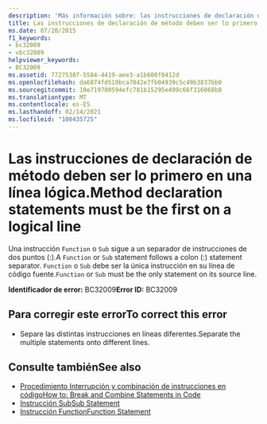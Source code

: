 ```yaml
---
description: 'Más información sobre: las instrucciones de declaración de método deben ser la primera en una línea lógica'
title: Las instrucciones de declaración de método deben ser lo primero en una línea lógica.
ms.date: 07/20/2015
f1_keywords:
- bc32009
- vbc32009
helpviewer_keywords:
- BC32009
ms.assetid: 77275387-5584-4419-aee3-a1b600f0412d
ms.openlocfilehash: da6874fd519bca7042e7fb04939c5c49b3837bb0
ms.sourcegitcommit: 10e719780594efc781b15295e499c66f316068b8
ms.translationtype: MT
ms.contentlocale: es-ES
ms.lasthandoff: 02/14/2021
ms.locfileid: "100435725"
---
```

# <a name="method-declaration-statements-must-be-the-first-on-a-logical-line"></a><span data-ttu-id="6d5db-103">Las instrucciones de declaración de método deben ser lo primero en una línea lógica.</span><span class="sxs-lookup"><span data-stu-id="6d5db-103">Method declaration statements must be the first on a logical line</span></span>

<span data-ttu-id="6d5db-104">Una instrucción `Function` o `Sub` sigue a un separador de instrucciones de dos puntos (:).</span><span class="sxs-lookup"><span data-stu-id="6d5db-104">A `Function` or `Sub` statement follows a colon (:) statement separator.</span></span> <span data-ttu-id="6d5db-105">`Function` o `Sub` debe ser la única instrucción en su línea de código fuente.</span><span class="sxs-lookup"><span data-stu-id="6d5db-105">`Function` or `Sub` must be the only statement on its source line.</span></span>  
  
 <span data-ttu-id="6d5db-106">**Identificador de error:** BC32009</span><span class="sxs-lookup"><span data-stu-id="6d5db-106">**Error ID:** BC32009</span></span>  
  
## <a name="to-correct-this-error"></a><span data-ttu-id="6d5db-107">Para corregir este error</span><span class="sxs-lookup"><span data-stu-id="6d5db-107">To correct this error</span></span>  
  
- <span data-ttu-id="6d5db-108">Separe las distintas instrucciones en líneas diferentes.</span><span class="sxs-lookup"><span data-stu-id="6d5db-108">Separate the multiple statements onto different lines.</span></span>  
  
## <a name="see-also"></a><span data-ttu-id="6d5db-109">Consulte también</span><span class="sxs-lookup"><span data-stu-id="6d5db-109">See also</span></span>

- [<span data-ttu-id="6d5db-110">Procedimiento Interrupción y combinación de instrucciones en código</span><span class="sxs-lookup"><span data-stu-id="6d5db-110">How to: Break and Combine Statements in Code</span></span>](../programming-guide/program-structure/how-to-break-and-combine-statements-in-code.md)
- [<span data-ttu-id="6d5db-111">Instrucción Sub</span><span class="sxs-lookup"><span data-stu-id="6d5db-111">Sub Statement</span></span>](../language-reference/statements/sub-statement.md)
- [<span data-ttu-id="6d5db-112">Instrucción Function</span><span class="sxs-lookup"><span data-stu-id="6d5db-112">Function Statement</span></span>](../language-reference/statements/function-statement.md)
